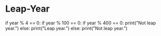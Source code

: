 # Leap-Year

if year % 4 == 0:
   if year % 100 == 0:
      if year % 400 == 0:
        print("Not leap year.")
   else:
        print("Leap year.")
else: 
    print("Not leap year.")
